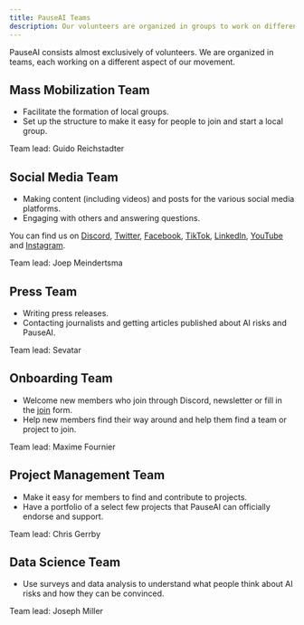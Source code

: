 ```yaml
---
title: PauseAI Teams
description: Our volunteers are organized in groups to work on different aspects of our movement.
---
```


PauseAI consists almost exclusively of volunteers.
We are organized in teams, each working on a different aspect of our movement.

## Mass Mobilization Team

- Facilitate the formation of local groups.
- Set up the structure to make it easy for people to join and start a local group.

Team lead: Guido Reichstadter

## Social Media Team

- Making content (including videos) and posts for the various social media platforms.
- Engaging with others and answering questions.

You can find us on [Discord](https://discord.gg/2XXWXvErfA), [Twitter](https://twitter.com/PauseAI), [Facebook](https://www.facebook.com/PauseAI), [TikTok](https://www.tiktok.com/@pauseai), [LinkedIn](https://www.linkedin.com/uas/login?session_redirect=/company/97035448/), [YouTube](https://www.youtube.com/@PauseAI) and [Instagram](https://www.instagram.com/pause_ai).

Team lead: Joep Meindertsma

## Press Team

- Writing press releases.
- Contacting journalists and getting articles published about AI risks and PauseAI.

Team lead: Sevatar

## Onboarding Team

- Welcome new members who join through Discord, newsletter or fill in the [join](/join) form.
- Help new members find their way around and help them find a team or project to join.

Team lead: Maxime Fournier

## Project Management Team

- Make it easy for members to find and contribute to projects.
- Have a portfolio of a select few projects that PauseAI can officially endorse and support.

Team lead: Chris Gerrby

## Data Science Team

- Use surveys and data analysis to understand what people think about AI risks and how they can be convinced.

Team lead: Joseph Miller
